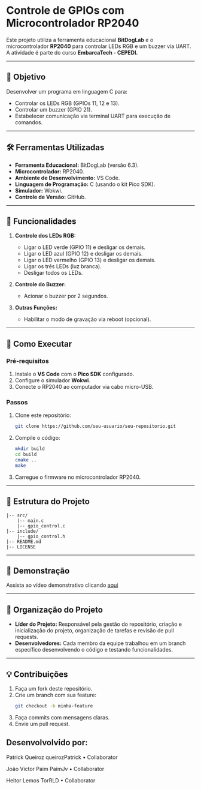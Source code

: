 # Controle de GPIOs com Microcontrolador RP2040

Este projeto utiliza a ferramenta educacional **BitDogLab** e o microcontrolador **RP2040** para controlar LEDs RGB e um buzzer via UART. A atividade é parte do curso **EmbarcaTech - CEPEDI.**

---

## 🎯 Objetivo

Desenvolver um programa em linguagem C para:
- Controlar os LEDs RGB (GPIOs 11, 12 e 13).
- Controlar um buzzer (GPIO 21).
- Estabelecer comunicação via terminal UART para execução de comandos.

---

## 🛠️ Ferramentas Utilizadas

- **Ferramenta Educacional:** BitDogLab (versão 6.3).
- **Microcontrolador:** RP2040.
- **Ambiente de Desenvolvimento:** VS Code.
- **Linguagem de Programação:** C (usando o kit Pico SDK).
- **Simulador:** Wokwi.
- **Controle de Versão:** GitHub.

---

## 🧩 Funcionalidades

1. **Controle dos LEDs RGB:**
   - Ligar o LED verde (GPIO 11) e desligar os demais.
   - Ligar o LED azul (GPIO 12) e desligar os demais.
   - Ligar o LED vermelho (GPIO 13) e desligar os demais.
   - Ligar os três LEDs (luz branca).
   - Desligar todos os LEDs.
   
2. **Controle do Buzzer:**
   - Acionar o buzzer por 2 segundos.

3. **Outras Funções:**
   - Habilitar o modo de gravação via reboot (opcional).

---

## 🚀 Como Executar

### Pré-requisitos
1. Instale o **VS Code** com o **Pico SDK** configurado.
2. Configure o simulador **Wokwi**.
3. Conecte o RP2040 ao computador via cabo micro-USB.


### Passos
1. Clone este repositório:
   ```bash
   git clone https://github.com/seu-usuario/seu-repositorio.git
   ```
2. Compile o código:
   ```bash
   mkdir build
   cd build
   cmake ..
   make
   ```
3. Carregue o firmware no microcontrolador RP2040.

---

## 📝 Estrutura do Projeto

```
|-- src/
    |-- main.c
    |-- gpio_control.c
|-- include/
    |-- gpio_control.h
|-- README.md
|-- LICENSE
```

---

## 🎥 Demonstração

Assista ao vídeo demonstrativo clicando [aqui](https://youtube.com/shorts/sWMTMwFygSQ?feature=share)

---

## 📌 Organização do Projeto

- **Líder do Projeto:** Responsável pela gestão do repositório, criação e inicialização do projeto, organização de tarefas e revisão de pull requests.
- **Desenvolvedores:** Cada membro da equipe trabalhou em um branch específico desenvolvendo o código e testando funcionalidades.

---

## 💡 Contribuições

1. Faça um fork deste repositório.
2. Crie um branch com sua feature:
   ```bash
   git checkout -b minha-feature
   ```
3. Faça commits com mensagens claras.
4. Envie um pull request.

 ## Desenvolvolvido por:

Patrick Queiroz queirozPatrick • Collaborator

João Victor Paim PaimJv • Collaborator

Heitor Lemos TorRLD • Collaborator
